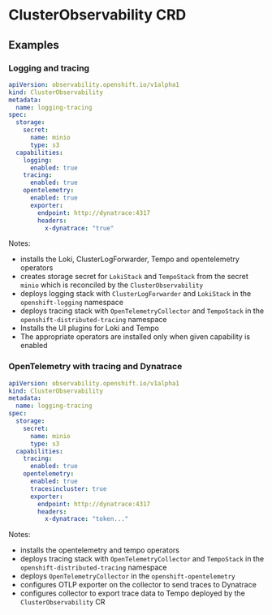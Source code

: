 # ClusterObservability CRD

## Examples

### Logging and tracing

```yaml
apiVersion: observability.openshift.io/v1alpha1
kind: ClusterObservability
metadata:
  name: logging-tracing
spec:
  storage:
    secret:
      name: minio
      type: s3
  capabilities:
    logging:
      enabled: true
    tracing:
      enabled: true
    opentelemetry:
      enabled: true
      exporter:
        endpoint: http://dynatrace:4317
        headers:
          x-dynatrace: "true"
```

Notes:
* installs the Loki, ClusterLogForwarder, Tempo and opentelemetry operators
* creates storage secret for `LokiStack` and `TempoStack` from the secret `minio` which is reconciled by the `ClusterObservability`
* deploys logging stack with `ClusterLogForwarder` and `LokiStack` in the `openshift-logging` namespace
* deploys tracing stack with `OpenTelemetryCollector` and `TempoStack` in the `openshift-distributed-tracing` namespace
* Installs the UI plugins for Loki and Tempo
* The appropriate operators are installed only when given capability is enabled

### OpenTelemetry with tracing and Dynatrace

```yaml
apiVersion: observability.openshift.io/v1alpha1
kind: ClusterObservability
metadata:
  name: logging-tracing
spec:
  storage:
    secret:
      name: minio
      type: s3
  capabilities:
    tracing:
      enabled: true
    opentelemetry:
      enabled: true
      tracesincluster: true 
      exporter:
        endpoint: http://dynatrace:4317
        headers:
          x-dynatrace: "token..."
```

Notes:
* installs the opentelemetry and tempo operators
* deploys tracing stack with `OpenTelemetryCollector` and `TempoStack` in the `openshift-distributed-tracing` namespace
* deploys `OpenTelemetryCollector` in the `openshift-opentelemetry`
* configures OTLP exporter on the collector to send traces to Dynatrace
* configures collector to export trace data to Tempo deployed by the `ClusterObservability` CR
